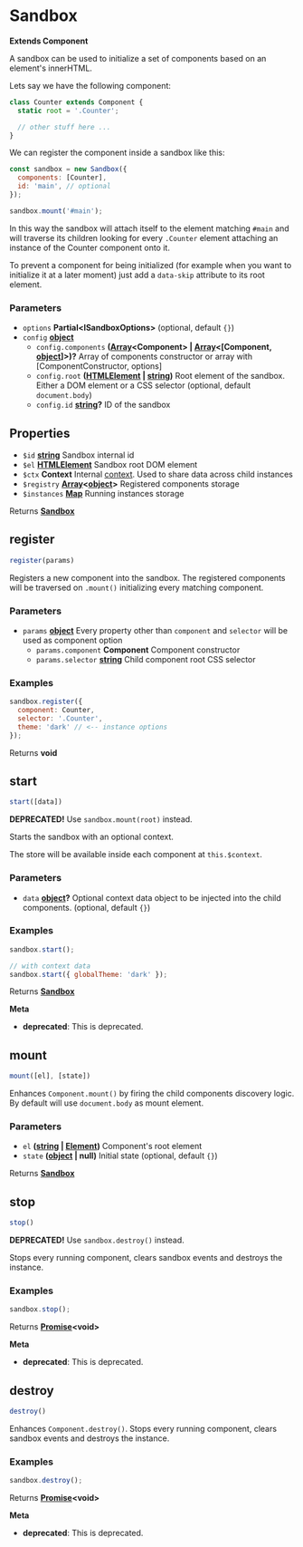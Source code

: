 <!-- Generated by documentation.js. Update this documentation by updating the source code. -->

# Sandbox

**Extends Component**

A sandbox can be used to initialize a set of components based on an element's innerHTML.

Lets say we have the following component:

```js
class Counter extends Component {
  static root = '.Counter';

  // other stuff here ...
}
```

We can register the component inside a sandbox like this:

```js
const sandbox = new Sandbox({
  components: [Counter],
  id: 'main', // optional
});

sandbox.mount('#main');
```

In this way the sandbox will attach itself to the element matching `#main` and will traverse its children
looking for every `.Counter` element attaching an instance of the Counter component onto it.

To prevent a component for being initialized (for example when you want to initialize it at a later moment)
just add a `data-skip` attribute to its root element.

### Parameters

-   `options` **Partial&lt;ISandboxOptions>**  (optional, default `{}`)
-   `config` **[object][1]** 
    -   `config.components` **([Array][2]&lt;Component> | [Array][2]&lt;\[Component, [object][1]]>)?** Array of components constructor or array with [ComponentConstructor, options]
    -   `config.root` **([HTMLElement][3] \| [string][4])** Root element of the sandbox. Either a DOM element or a CSS selector (optional, default `document.body`)
    -   `config.id` **[string][4]?** ID of the sandbox

## Properties

-   `$id` **[string][4]** Sandbox internal id
-   `$el` **[HTMLElement][3]** Sandbox root DOM element
-   `$ctx` **Context** Internal [context][5]. Used to share data across child instances
-   `$registry` **[Array][2]&lt;[object][1]>** Registered components storage
-   `$instances` **[Map][6]** Running instances storage

Returns **[Sandbox][7]** 

## register

```js
register(params)
```

Registers a new component into the sandbox. The registered components
will be traversed on `.mount()` initializing every matching component.

### Parameters

-   `params` **[object][1]** Every property other than `component` and `selector` will be used as component option
    -   `params.component` **Component** Component constructor
    -   `params.selector` **[string][4]** Child component root CSS selector

### Examples

```javascript
sandbox.register({
  component: Counter,
  selector: '.Counter',
  theme: 'dark' // <-- instance options
});
```

Returns **void** 

## start

```js
start([data])
```

**DEPRECATED!** Use `sandbox.mount(root)` instead.

Starts the sandbox with an optional context.

The store will be available inside each component at `this.$context`.

### Parameters

-   `data` **[object][1]?** Optional context data object to be injected into the child components. (optional, default `{}`)

### Examples

```javascript
sandbox.start();

// with context data
sandbox.start({ globalTheme: 'dark' });
```

Returns **[Sandbox][7]** 

**Meta**

-   **deprecated**: This is deprecated.


## mount

```js
mount([el], [state])
```

Enhances `Component.mount()` by firing the child components discovery logic.
By default will use `document.body` as mount element.

### Parameters

-   `el` **([string][4] \| [Element][8])** Component's root element
-   `state` **([object][1] | null)** Initial state (optional, default `{}`)

Returns **[Sandbox][7]** 

## stop

```js
stop()
```

**DEPRECATED!** Use `sandbox.destroy()` instead.

Stops every running component, clears sandbox events and destroys the instance.

### Examples

```javascript
sandbox.stop();
```

Returns **[Promise][9]&lt;void>** 

**Meta**

-   **deprecated**: This is deprecated.


## destroy

```js
destroy()
```

Enhances `Component.destroy()`.
Stops every running component, clears sandbox events and destroys the instance.

### Examples

```javascript
sandbox.destroy();
```

Returns **[Promise][9]&lt;void>** 

**Meta**

-   **deprecated**: This is deprecated.


[1]: https://developer.mozilla.org/docs/Web/JavaScript/Reference/Global_Objects/Object

[2]: https://developer.mozilla.org/docs/Web/JavaScript/Reference/Global_Objects/Array

[3]: https://developer.mozilla.org/docs/Web/HTML/Element

[4]: https://developer.mozilla.org/docs/Web/JavaScript/Reference/Global_Objects/String

[5]: /packages/yuzu-application/api/context

[6]: https://developer.mozilla.org/docs/Web/JavaScript/Reference/Global_Objects/Map

[7]: #sandbox

[8]: https://developer.mozilla.org/docs/Web/API/Element

[9]: https://developer.mozilla.org/docs/Web/JavaScript/Reference/Global_Objects/Promise
